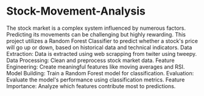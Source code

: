 # Stock-Movement-Analysis
The stock market is a complex system influenced by numerous factors. Predicting its movements can be challenging but highly rewarding. 
This project utilizes a Random Forest Classifier to predict whether a stock's price will go up or down, based on historical data and technical indicators.
Data Extraction: Data is extracted using web scrapping from twiter using tweepy.
Data Processing: Clean and preprocess stock market data.
Feature Engineering: Create meaningful features like moving averages and RSI.
Model Building: Train a Random Forest model for classification.
Evaluation: Evaluate the model's performance using classification metrics.
Feature Importance: Analyze which features contribute most to predictions.
